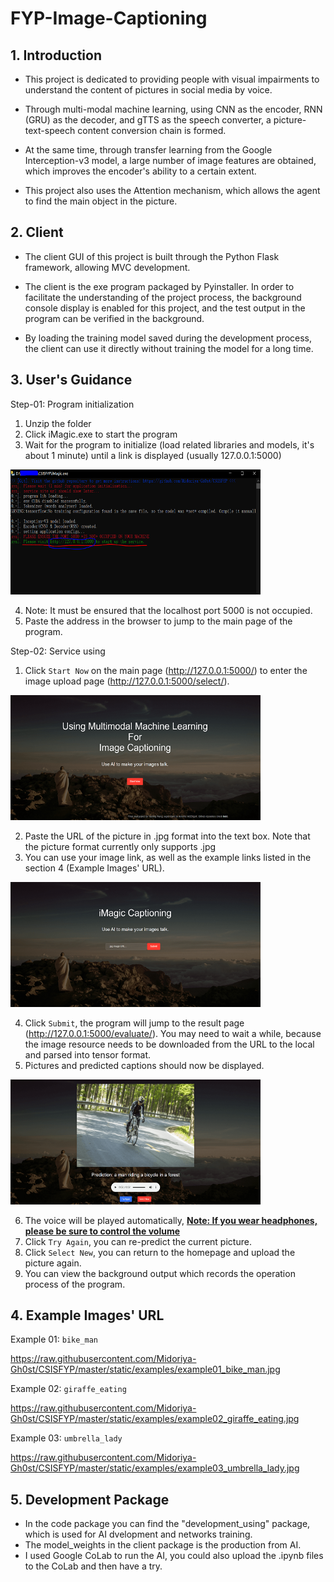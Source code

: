 # FYP-Image-Captioning

## 1. Introduction
- This project is dedicated to providing people with visual impairments to understand the content of pictures in social media by voice.

- Through multi-modal machine learning, using CNN as the encoder, RNN (GRU) as the decoder, and gTTS as the speech converter, a picture-text-speech content conversion chain is formed.

- At the same time, through transfer learning from the Google Interception-v3 model, a large number of image features are obtained, which improves the encoder's ability to a certain extent.

- This project also uses the Attention mechanism, which allows the agent to find the main object in the picture.



## 2. Client
- The client GUI of this project is built through the Python Flask framework, allowing MVC development.

- The client is the exe program packaged by Pyinstaller. In order to facilitate the understanding of the project process, the background console display is enabled for this project, and the test output in the program can be verified in the background.

- By loading the training model saved during the development process, the client can use it directly without training the model for a long time.



## 3. User's Guidance
Step-01: Program initialization
1) Unzip the folder
2) Click iMagic.exe to start the program
3) Wait for the program to initialize (load related libraries and models, it's about 1 minute) until a link is displayed (usually 127.0.0.1:5000)
<div><img src="https://github.com/Midoriya-Gh0st/CSISFYP/raw/master/static/images/ui/init.PNG"  width="400" height="200" alt="index page"> </div>

4) Note: It must be ensured that the localhost port 5000 is not occupied.
5) Paste the address in the browser to jump to the main page of the program.

Step-02: Service using
1) Click `Start Now` on the main page (http://127.0.0.1:5000/) to enter the image upload page (http://127.0.0.1:5000/select/).

<div><img src="https://raw.githubusercontent.com/Midoriya-Gh0st/CSISFYP/master/static/images/ui/index_page.PNG"  width="400" height="200" alt="index page"> </div>

2) Paste the URL of the picture in .jpg format into the text box. Note that the picture format currently only supports .jpg
3) You can use your image link, as well as the example links listed in the section 4 (Example Images' URL).

<div><img src="https://raw.githubusercontent.com/Midoriya-Gh0st/CSISFYP/master/static/images/ui/file_upload.PNG"  width="400" height="200" alt="index page"> </div>

4) Click `Submit`, the program will jump to the result page (http://127.0.0.1:5000/evaluate/). You may need to wait a while, because the image resource needs to be downloaded from the URL to the local and parsed into tensor format.
5) Pictures and predicted captions should now be displayed.

<div><img src="https://raw.githubusercontent.com/Midoriya-Gh0st/CSISFYP/master/static/images/ui/result_page.PNG"  width="400" height="200" alt="index page"> </div>

6) The voice will be played automatically, <u>**Note: If you wear headphones, please be sure to control the volume**</u>
7) Click `Try Again`, you can re-predict the current picture.
8) Click `Select New`, you can return to the homepage and upload the picture again.
9) You can view the background output which records the operation process of the program.




## 4. Example Images' URL

Example 01: `bike_man`

https://raw.githubusercontent.com/Midoriya-Gh0st/CSISFYP/master/static/examples/example01_bike_man.jpg

Example 02:  `giraffe_eating`

https://raw.githubusercontent.com/Midoriya-Gh0st/CSISFYP/master/static/examples/example02_giraffe_eating.jpg

Example 03: `umbrella_lady`

https://raw.githubusercontent.com/Midoriya-Gh0st/CSISFYP/master/static/examples/example03_umbrella_lady.jpg

## 5. Development Package
- In the code package you can find the "development_using" package, which is used for AI dvelopment and networks training. 
- The model_weights in the client package is the production from AI. 
- I used Google CoLab to run the AI, you could also upload the .ipynb files to the CoLab and then have a try.
